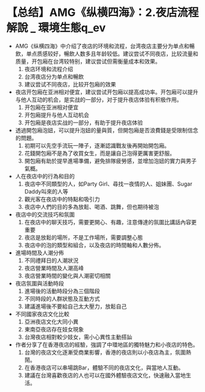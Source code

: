 # 【总结】AMG《纵横四海》：2.夜店流程解說 _ 環境生態q_ev

-   AMG《纵横四海》中介绍了夜店的环境和流程，台湾夜店主要分为单点和暢飲，单点质感较好，暢飲人数多且年龄较低。建议尝试不同夜店，比较流量和质量，开包廂在台湾较特别，建议尝试但需衡量成本和效果。
    1.  夜店环境和流程介绍
    2.  台湾夜店分为单点和暢飲
    3.  建议尝试不同夜店，比较开包廂的效果
-   夜店开包廂在亚洲相对便宜，建议尝试开包廂以提高成功率。开包廂可以提升与他人互动的机会，是实战的一部分，对于提升夜店体验有积极作用。
    1.  开包廂在亚洲相对便宜
    2.  开包廂提升与他人互动机会
    3.  开包廂是夜店实战的一部分，有助于提升夜店体验
-   透過開包廂泡妞，可以提升泡妞的量與質，但開包廂是否浪費錢是受限制信念的問題。
    1.  初期可以先空手流玩一陣子，逐漸認識戰友後再開始開包廂。
    2.  花錢開包廂不是為了收買女生，而是讓自己泡得更厲害更舒服。
    3.  開包廂有助於提早進場準備，避免排隊疲勞感，並增加泡妞的實力與男子氣概。
-   人在夜店中的行為和目的
    1.  夜店中不同類型的人，如Party Girl、尋找一夜情的人、姐妹團、Sugar Daddy叫來的人等
    2.  觀光客在夜店中的特點和吸引力
    3.  夜店中人們的目的多為放鬆、喝酒、跳舞，但也期待被泡
-   夜店中的交流技巧和氛圍
    1.  在夜店中的聊天技巧，需要更開心、有趣，注意傳達的氛圍比講話內容更重要
    2.  夜店是放鬆的場所，不是工作場所，需要調整心態
    3.  夜店中的泡的類型和組合，以及夜店的時間軸和人數分佈。
-   進場時間及人潮分佈
    1.  不同禮拜日的人潮狀況
    2.  夜店營業時間及人潮高峰
    3.  夜店營業時間的變化與人潮密切相關
-   夜店氛圍與活動時段
    1.  進場後的活動時段分為三個階段
    2.  不同時段的人群狀態及互動方式
    3.  建議進場後不要給自己太大壓力，放鬆自己
-   不同國家夜店文化比較
    1.  亞洲夜店文化大同小異
    2.  東南亞夜店存在妓女現象
    3.  台灣夜店相對較少妓女，需小心異性主動搭訕
-   作者分享了在香港夜店的經驗，強調了中環地區的獨特魅力和小夜店的特色。
    1.  台灣的夜店文化逐漸受商業影響，香港的夜店則以小夜店為主，氛圍熱鬧。
    2.  在香港夜店可以串場跳Bar，體驗不同的夜店文化，與當地人互動。
    3.  建議在台灣喜歡夜店的人也可以在國外體驗夜店文化，快速融入當地生活。